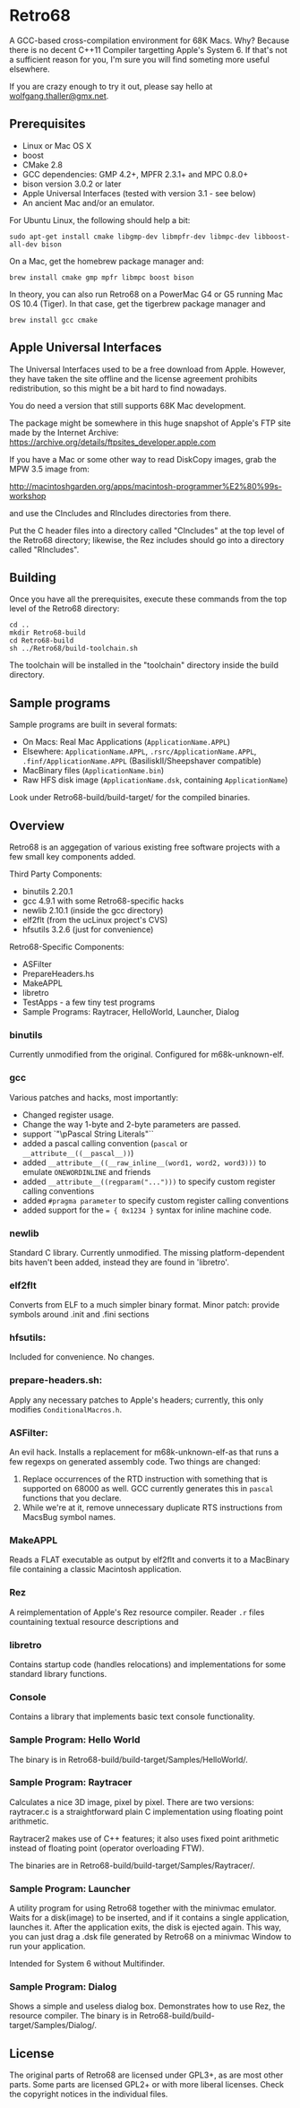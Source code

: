 Retro68
=======

A GCC-based cross-compilation environment for 68K Macs.
Why? Because there is no decent C++11 Compiler targetting Apple's System 6.
If that's not a sufficient reason for you, I'm sure you will find
someting more useful elsewhere.

If you are crazy enough to try it out, please say hello at 
wolfgang.thaller@gmx.net.

Prerequisites
-------------

- Linux or Mac OS X
- boost
- CMake 2.8
- GCC dependencies: GMP 4.2+, MPFR 2.3.1+ and MPC 0.8.0+
- bison version 3.0.2 or later
- Apple Universal Interfaces (tested with version 3.1 - see below)
- An ancient Mac and/or an emulator.

For Ubuntu Linux, the following should help a bit:

    sudo apt-get install cmake libgmp-dev libmpfr-dev libmpc-dev libboost-all-dev bison

On a Mac, get the homebrew package manager and:

    brew install cmake gmp mpfr libmpc boost bison

In theory, you can also run Retro68 on a PowerMac G4 or G5 running Mac OS 10.4 (Tiger).
In that case, get the tigerbrew package manager and

    brew install gcc cmake



Apple Universal Interfaces
--------------------------

The Universal Interfaces used to be a free download from Apple. However,
they have taken the site offline and the license agreement prohibits
redistribution, so this might be a bit hard to find nowadays.

You do need a version that still supports 68K Mac development.

The package might be somewhere in this huge snapshot of Apple's FTP site made
by the Internet Archive:
https://archive.org/details/ftpsites_developer.apple.com

If you have a Mac or some other way to read DiskCopy images, grab the MPW 3.5
image from:

http://macintoshgarden.org/apps/macintosh-programmer%E2%80%99s-workshop

and use the CIncludes and RIncludes directories from there.

Put the C header files into a directory called "CIncludes" at the top
level of the Retro68 directory; likewise, the Rez includes should go into
a directory called "RIncludes".

Building
--------

Once you have all the prerequisites, execute these commands from the top level
of the Retro68 directory:

    cd ..
    mkdir Retro68-build
    cd Retro68-build
    sh ../Retro68/build-toolchain.sh 

The toolchain will be installed in the "toolchain" directory inside
the build directory.

Sample programs
---------------

Sample programs are built in several formats:
- On Macs: Real Mac Applications (`ApplicationName.APPL`)
- Elsewhere: `ApplicationName.APPL`, `.rsrc/ApplicationName.APPL`, `.finf/ApplicationName.APPL` (BasiliskII/Sheepshaver compatible)
- MacBinary files (`ApplicationName.bin`)
- Raw HFS disk image (`ApplicationName.dsk`, containing `ApplicationName`)

Look under Retro68-build/build-target/ for the compiled binaries.

Overview
--------

Retro68 is an aggegation of various existing free software
projects with a few small key components added.


Third Party Components:
- binutils 2.20.1
- gcc 4.9.1 with some Retro68-specific hacks
- newlib 2.10.1 (inside the gcc directory)
- elf2flt (from the ucLinux project's CVS)
- hfsutils 3.2.6 (just for convenience)

Retro68-Specific Components:
- ASFilter
- PrepareHeaders.hs
- MakeAPPL
- libretro
- TestApps - a few tiny test programs
- Sample Programs: Raytracer, HelloWorld, Launcher, Dialog

### binutils

Currently unmodified from the original. Configured for m68k-unknown-elf.

### gcc

Various patches and hacks, most importantly:
- Changed register usage.
- Change the way 1-byte and 2-byte parameters are passed.
- support `"\pPascal String Literals"``
- added a pascal calling convention (`pascal` or `__attribute__((__pascal__))`)
- added `__attribute__((__raw_inline__(word1, word2, word3)))` to emulate `ONEWORDINLINE` and friends
- added `__attribute__((regparam("...")))` to specify custom register calling conventions
- added `#pragma parameter` to specify custom register calling conventions
- added support for the `= { 0x1234 }` syntax for inline machine code.

### newlib

Standard C library. Currently unmodified. The missing platform-dependent
bits haven't been added, instead they are found in 'libretro'.

### elf2flt

Converts from ELF to a much simpler binary format.
Minor patch: provide symbols around .init and .fini sections

### hfsutils:

Included for convenience. No changes.

### prepare-headers.sh:

Apply any necessary patches to Apple's headers; currently, this only modifies `ConditionalMacros.h`.

### ASFilter:

An evil hack. Installs a replacement for m68k-unknown-elf-as that
runs a few regexps on generated assembly code. Two things are changed:

1. Replace occurrences of the RTD instruction with something that is supported on 68000 as well. GCC currently generates this in `pascal` functions that you declare.
2. While we're at it, remove unnecessary duplicate RTS instructions from MacsBug symbol names.

### MakeAPPL

Reads a FLAT executable as output by elf2flt and converts it to
a MacBinary file containing a classic Macintosh application.

### Rez

A reimplementation of Apple's Rez resource compiler. Reader `.r` files countaining textual resource descriptions and 

### libretro

Contains startup code (handles relocations) and implementations
for some standard library functions.

### Console

Contains a library that implements basic text console functionality.

### Sample Program: Hello World

The binary is in Retro68-build/build-target/Samples/HelloWorld/.

### Sample Program: Raytracer

Calculates a nice 3D image, pixel by pixel.
There are two versions: raytracer.c is a straightforward
plain C implementation using floating point arithmetic.

Raytracer2 makes use of C++ features; it also uses
fixed point arithmetic instead of floating point
(operator overloading FTW).

The binaries are in Retro68-build/build-target/Samples/Raytracer/.

### Sample Program: Launcher

A utility program for using Retro68 together with the minivmac emulator.
Waits for a disk(image) to be inserted, and if it contains a single application, launches it.
After the application exits, the disk is ejected again.
This way, you can just drag a .dsk file generated by Retro68 on a minivmac Window to run your application.

Intended for System 6 without Multifinder.

### Sample Program: Dialog

Shows a simple and useless dialog box. Demonstrates how to use Rez, the resource compiler.
The binary is in Retro68-build/build-target/Samples/Dialog/.


License
-------

The original parts of Retro68 are licensed under GPL3+, as are
most other parts. Some parts are licensed GPL2+ or with more
liberal licenses. Check the copyright notices in the individual
files.


